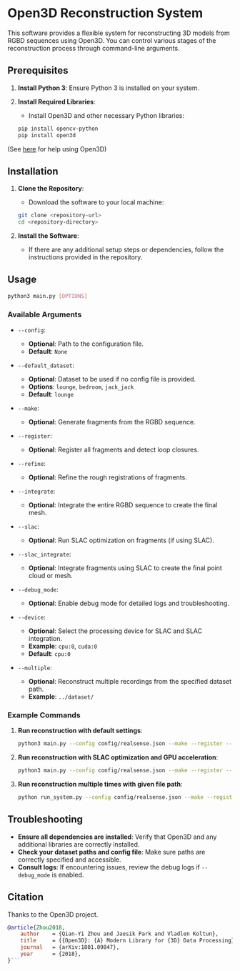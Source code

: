 # Open3D Reconstruction System

This software provides a flexible system for reconstructing 3D models from RGBD sequences using Open3D. You can control various stages of the reconstruction process through command-line arguments.

## Prerequisites

1. **Install Python 3**: Ensure Python 3 is installed on your system.

2. **Install Required Libraries**:
   - Install Open3D and other necessary Python libraries:

   ```bash
   pip install opencv-python
   pip install open3d
   ```
(See [here](https://www.open3d.org/docs/release/getting_started.html) for help using Open3D)
## Installation

1. **Clone the Repository**:
   - Download the software to your local machine:

   ```bash
   git clone <repository-url>
   cd <repository-directory>
   ```

2. **Install the Software**:
   - If there are any additional setup steps or dependencies, follow the instructions provided in the repository.

## Usage

```bash
python3 main.py [OPTIONS]
```

### Available Arguments

- `--config`:
  - **Optional**: Path to the configuration file.
  - **Default**: `None`

- `--default_dataset`:
  - **Optional**: Dataset to be used if no config file is provided.
  - **Options**: `lounge`, `bedroom`, `jack_jack`
  - **Default**: `lounge`

- `--make`:
  - **Optional**: Generate fragments from the RGBD sequence.
  
- `--register`:
  - **Optional**: Register all fragments and detect loop closures.
  
- `--refine`:
  - **Optional**: Refine the rough registrations of fragments.
  
- `--integrate`:
  - **Optional**: Integrate the entire RGBD sequence to create the final mesh.
  
- `--slac`:
  - **Optional**: Run SLAC optimization on fragments (if using SLAC).
  
- `--slac_integrate`:
  - **Optional**: Integrate fragments using SLAC to create the final point cloud or mesh.
  
- `--debug_mode`:
  - **Optional**: Enable debug mode for detailed logs and troubleshooting.
  
- `--device`:
  - **Optional**: Select the processing device for SLAC and SLAC integration.
  - **Example**: `cpu:0`, `cuda:0`
  - **Default**: `cpu:0`
  
- `--multiple`:
  - **Optional**: Reconstruct multiple recordings from the specified dataset path.
  - **Example**: `../dataset/`

### Example Commands

1. **Run reconstruction with default settings**:

   ```bash
   python3 main.py --config config/realsense.json --make --register --refine --integrate
   ```

2. **Run reconstruction with SLAC optimization and GPU acceleration**:

   ```bash
   python3 main.py --config config/realsense.json --make --register --refine --integrate --slac --slac_integrate --device cuda:0
   ```

3. **Run reconstruction multiple times with given file path**:

   ```bash
   python run_system.py --config config/realsense.json --make --register --refine --integrate --slac --slac_integrate --multiple "../dataset/"
   ```

## Troubleshooting

- **Ensure all dependencies are installed**: Verify that Open3D and any additional libraries are correctly installed.
- **Check your dataset paths and config file**: Make sure paths are correctly specified and accessible.
- **Consult logs**: If encountering issues, review the debug logs if `--debug_mode` is enabled.


## Citation
Thanks to the Open3D project.
```bibtex
@article{Zhou2018,
    author    = {Qian-Yi Zhou and Jaesik Park and Vladlen Koltun},
    title     = {{Open3D}: {A} Modern Library for {3D} Data Processing},
    journal   = {arXiv:1801.09847},
    year      = {2018},
}```
